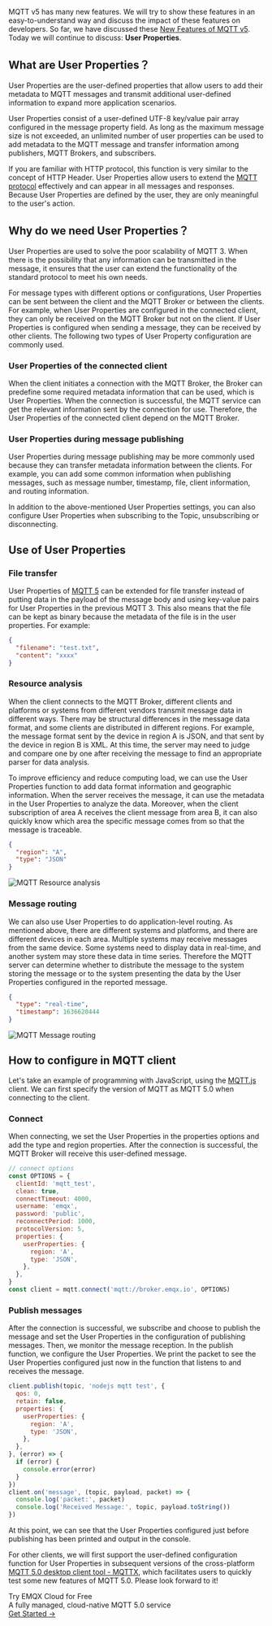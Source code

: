 MQTT v5 has many new features. We will try to show these features in an easy-to-understand way and discuss the impact of these features on developers. So far, we have discussed these [New Features of MQTT v5](https://www.emqx.com/en/blog/introduction-to-mqtt-5). Today we will continue to discuss: **User Properties**.

## What are User Properties？

User Properties are the user-defined properties that allow users to add their metadata to MQTT messages and transmit additional user-defined information to expand more application scenarios.

User Properties consist of a user-defined UTF-8 key/value pair array configured in the message property field. As long as the maximum message size is not exceeded, an unlimited number of user properties can be used to add metadata to the MQTT message and transfer information among publishers, MQTT Brokers, and subscribers.

If you are familiar with HTTP protocol, this function is very similar to the concept of HTTP Header. User Properties allow users to extend the [MQTT protocol](https://www.emqx.com/en/mqtt-guide) effectively and can appear in all messages and responses. Because User Properties are defined by the user, they are only meaningful to the user's action.

## Why do we need User Properties？

User Properties are used to solve the poor scalability of MQTT 3. When there is the possibility that any information can be transmitted in the message, it ensures that the user can extend the functionality of the standard protocol to meet his own needs.

For message types with different options or configurations, User Properties can be sent between the client and the MQTT Broker or between the clients. For example, when User Properties are configured in the connected client, they can only be received on the MQTT Broker but not on the client. If User Properties is configured when sending a message, they can be received by other clients. The following two types of User Property configuration are commonly used.

### User Properties of the connected client

When the client initiates a connection with the MQTT Broker, the Broker can predefine some required metadata information that can be used, which is User Properties. When the connection is successful, the MQTT service can get the relevant information sent by the connection for use. Therefore, the User Properties of the connected client depend on the MQTT Broker.

### User Properties during message publishing

User Properties during message publishing may be more commonly used because they can transfer metadata information between the clients. For example, you can add some common information when publishing messages, such as message number, timestamp, file, client information, and routing information.

In addition to the above-mentioned User Properties settings, you can also configure User Properties when subscribing to the Topic, unsubscribing or disconnecting.

## Use of User Properties

### File transfer

User Properties of [MQTT 5](https://www.emqx.com/en/blog/introduction-to-mqtt-5) can be extended for file transfer instead of putting data in the payload of the message body and using key-value pairs for User Properties in the previous MQTT 3. This also means that the file can be kept as binary because the metadata of the file is in the user properties. For example:

```json
{
  "filename": "test.txt",
  "content": "xxxx"
}
```

### Resource analysis

When the client connects to the MQTT Broker, different clients and platforms or systems from different vendors transmit message data in different ways. There may be structural differences in the message data format, and some clients are distributed in different regions. For example, the message format sent by the device in region A is JSON, and that sent by the device in region B is XML. At this time, the server may need to judge and compare one by one after receiving the message to find an appropriate parser for data analysis.

To improve efficiency and reduce computing load, we can use the User Properties function to add data format information and geographic information. When the server receives the message, it can use the metadata in the User Properties to analyze the data. Moreover, when the client subscription of area A receives the client message from area B, it can also quickly know which area the specific message comes from so that the message is traceable.

```json
{
  "region": "A",
  "type": "JSON"
}
```

![MQTT Resource analysis](https://assets.emqx.com/images/c2f4e34d2ff553f12a81826382846366.png)

### Message routing

We can also use User Properties to do application-level routing. As mentioned above, there are different systems and platforms, and there are different devices in each area. Multiple systems may receive messages from the same device. Some systems need to display data in real-time, and another system may store these data in time series. Therefore the MQTT server can determine whether to distribute the message to the system storing the message or to the system presenting the data by the User Properties configured in the reported message.

```json
{
  "type": "real-time",
  "timestamp": 1636620444
}
```

![MQTT Message routing](https://assets.emqx.com/images/39dfdc8de0b0251bab3697d72169dfef.png)

## How to configure in MQTT client

Let's take an example of programming with JavaScript, using the [MQTT.js](https://github.com/mqttjs/MQTT.js) client. We can first specify the version of MQTT as MQTT 5.0 when connecting to the client.

### Connect

When connecting, we set the User Properties in the properties options and add the type and region properties. After the connection is successful, the MQTT Broker will receive this user-defined message.

```javascript
// connect options
const OPTIONS = {
  clientId: 'mqtt_test',
  clean: true,
  connectTimeout: 4000,
  username: 'emqx',
  password: 'public',
  reconnectPeriod: 1000,
  protocolVersion: 5,
  properties: {
    userProperties: {
      region: 'A',
      type: 'JSON',
    },
  },
}
const client = mqtt.connect('mqtt://broker.emqx.io', OPTIONS)
```

### Publish messages

After the connection is successful, we subscribe and choose to publish the message and set the User Properties in the configuration of publishing messages. Then, we monitor the message reception. In the publish function, we configure the User Properties. We print the packet to see the User Properties configured just now in the function that listens to and receives the message.

```javascript
client.publish(topic, 'nodejs mqtt test', {
  qos: 0,
  retain: false,
  properties: {
    userProperties: {
      region: 'A',
      type: 'JSON',
    },
  },
}, (error) => {
  if (error) {
    console.error(error)
  }
})
client.on('message', (topic, payload, packet) => {
  console.log('packet:', packet)
  console.log('Received Message:', topic, payload.toString())
})
```

At this point, we can see that the User Properties configured just before publishing has been printed and output in the console.

 

For other clients, we will first support the user-defined configuration function for User Properties in subsequent versions of the cross-platform [MQTT 5.0 desktop client tool - MQTTX](https://mqttx.app/zh), which facilitates users to quickly test some new features of MQTT 5.0. Please look forward to it!


<section class="promotion">
    <div>
        Try EMQX Cloud for Free
        <div class="is-size-14 is-text-normal has-text-weight-normal">A fully managed, cloud-native MQTT 5.0 service</div>
    </div>
    <a href="https://accounts.emqx.com/signup?continue=https://cloud-intl.emqx.com/console/deployments/0?oper=new" class="button is-gradient px-5">Get Started →</a >
</section>
